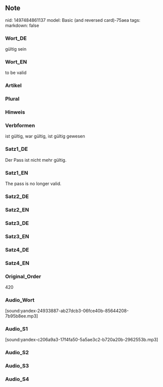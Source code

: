 ## Note
nid: 1497484861137
model: Basic (and reversed card)-75aea
tags: 
markdown: false

### Wort_DE
gültig sein

### Wort_EN
to be valid

### Artikel


### Plural


### Hinweis


### Verbformen
ist gültig, war gültig, ist gültig gewesen

### Satz1_DE
Der Pass ist nicht mehr gültig.

### Satz1_EN
The pass is no longer valid.

### Satz2_DE


### Satz2_EN


### Satz3_DE


### Satz3_EN


### Satz4_DE


### Satz4_EN


### Original_Order
420

### Audio_Wort
[sound:yandex-24933887-ab27dcb3-06fce40b-85644208-7b95b8ee.mp3]

### Audio_S1
[sound:yandex-c206a9a3-17f4fa50-5a5ae3c2-b720a20b-2962553b.mp3]

### Audio_S2


### Audio_S3


### Audio_S4

